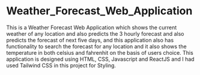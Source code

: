 # Weather_Forecast_Web_Application
This is a Weather Forecast Web Application which shows the current weather of any location and also predicts the 3 hourly forecast and also predicts the forecast of next five days, and this application also has functionality to search the forecast for any location and it also shows the temperature in both celsius and fahrenhit on the basis of users choice. This application is designed using HTML, CSS, Javascript and ReactJS and I had used Tailwind CSS in this project for Styling.
